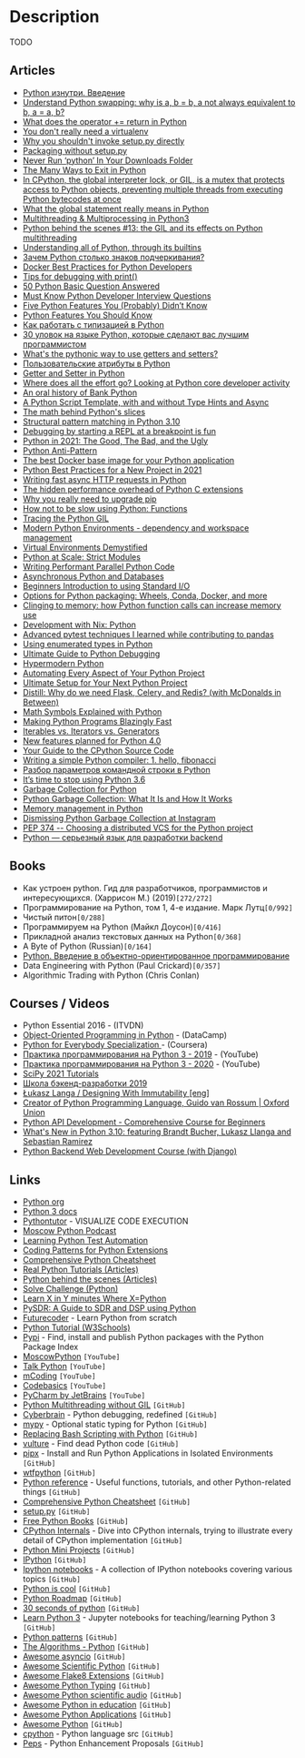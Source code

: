 # Description

TODO


## Articles

- [Python изнутри. Введение](https://habr.com/ru/company/buruki/blog/189972/)
- [Understand Python swapping: why is a, b = b, a not always equivalent to b, a = a, b?](https://stackoverflow.com/questions/68152730/understand-python-swapping-why-is-a-b-b-a-not-always-equivalent-to-b-a-a)
- [What does the operator += return in Python](https://stackoverflow.com/questions/66373149/what-does-the-operator-return-in-pythonw)
- [You don't really need a virtualenv](https://frostming.com/2021/01-22/introducing-pdm/)
- [Why you shouldn't invoke setup.py directly](https://blog.ganssle.io/articles/2021/10/setup-py-deprecated.html)
- [Packaging without setup.py](https://pgjones.dev/blog/packaging-without-setup-py-2020)
- [Never Run ‘python’ In Your Downloads Folder](https://glyph.twistedmatrix.com/2020/08/never-run-python-in-your-downloads-folder.html)
- [The Many Ways to Exit in Python](https://adamj.eu/tech/2021/10/10/the-many-ways-to-exit-in-python/)
- [In CPython, the global interpreter lock, or GIL, is a mutex that protects access to Python objects, preventing multiple threads from executing Python bytecodes at once](https://wiki.python.org/moin/GlobalInterpreterLock  )
- [What the global statement really means in Python](https://blog.chiodini.org/posts/python-global/)
- [Multithreading & Multiprocessing in Python3](https://medium.com/mindful-engineering/multithreading-multiprocessing-in-python3-f6314ab5e23f)
- [Python behind the scenes #13: the GIL and its effects on Python multithreading](https://tenthousandmeters.com/blog/python-behind-the-scenes-13-the-gil-and-its-effects-on-python-multithreading/)
- [Understanding all of Python, through its builtins](https://sadh.life/post/builtins/)
- [Зачем Python столько знаков подчеркивания?](https://nuancesprog.ru/p/14193/)
- [Docker Best Practices for Python Developers](https://testdriven.io/blog/docker-best-practices/)
- [Tips for debugging with print()](https://adamj.eu/tech/2021/10/08/tips-for-debugging-with-print/)
- [50 Python Basic Question Answered](https://levelup.gitconnected.com/50-python-interview-question-and-answers-404e08bc054c)
- [Must Know Python Developer Interview Questions](https://python.plainenglish.io/python-must-know-questions-7436625315bc)
- [Five Python Features You (Probably) Didn’t Know](https://towardsdatascience.com/five-python-features-you-probably-didnt-know-d48faa0b892e)
- [Python Features You Should Know](https://medium.com/swlh/python-features-you-should-know-aff75b3159e3)
- [Как работать с типизацией в Python](https://tproger.ru/articles/python-typing/)
- [30 уловок на языке Python, которые сделают вас лучшим программистом](https://proglib.io/p/30-ulovok-na-yazyke-python-kotorye-sdelayut-vas-luchshim-programmistom-2021-02-14)
- [What's the pythonic way to use getters and setters?](https://stackoverflow.com/questions/2627002/whats-the-pythonic-way-to-use-getters-and-setters)
- [Пользовательские атрибуты в Python](https://habr.com/ru/post/137415/)
- [Getter and Setter in Python](https://www.geeksforgeeks.org/getter-and-setter-in-python/)
- [Where does all the effort go? Looking at Python core developer activity](https://lukasz.langa.pl/f15a8851-af26-4e94-a4b1-c146c57c9d20/)
- [An oral history of Bank Python](https://calpaterson.com/bank-python.html)
- [A Python Script Template, with and without Type Hints and Async](https://adamj.eu/tech/2021/10/09/a-python-script-template-with-and-without-type-hints-and-async/)
- [The math behind Python's slices](https://sadh.life/post/slices/)
- [Structural pattern matching in Python 3.10](https://benhoyt.com/writings/python-pattern-matching/)
- [Debugging by starting a REPL at a breakpoint is fun](https://jvns.ca/blog/2021/09/16/debugging-in-a-repl-is-fun/)
- [Python in 2021: The Good, The Bad, and the Ugly](https://new.pythonforengineers.com/blog/python-in-2021-the-good-the-bad-and-the-ugly/)
- [Python Anti-Pattern](https://valinsky.me/articles/python-anti-pattern/)
- [The best Docker base image for your Python application](https://pythonspeed.com/articles/base-image-python-docker-images/)
- [Python Best Practices for a New Project in 2021](https://mitelman.engineering/blog/python-best-practice/automating-python-best-practices-for-a-new-project/)
- [Writing fast async HTTP requests in Python](https://blog.jonlu.ca/posts/async-python-http)
- [The hidden performance overhead of Python C extensions](https://pythonspeed.com/articles/python-extension-performance/)
- [Why you really need to upgrade pip](https://pythonspeed.com/articles/upgrade-pip/)
- [How not to be slow using Python: Functions](https://pawroman.dev/how-not-to-be-slow-using-python-functions/)
- [Tracing the Python GIL](https://www.maartenbreddels.com/perf/jupyter/python/tracing/gil/2021/01/14/Tracing-the-Python-GIL.html)
- [Modern Python Environments - dependency and workspace management](https://testdriven.io/blog/python-environments/)
- [Virtual Environments Demystified](https://meribold.org/python/2018/02/13/virtual-environments-9487/)
- [Python at Scale: Strict Modules](https://instagram-engineering.com/python-at-scale-strict-modules-c0bb9245c834)
- [Writing Performant Parallel Python Code](https://medium.com/swlh/writing-performant-parallel-python-code-7e2f0292f438)
- [Asynchronous Python and Databases](https://techspot.zzzeek.org/2015/02/15/asynchronous-python-and-databases/)
- [Beginners Introduction to using Standard I/O](https://alecthegeek.github.io/2020/05/04/Intro-to-stdio.html)
- [Options for Python packaging: Wheels, Conda, Docker, and more](https://pythonspeed.com/articles/distributing-software/)
- [Clinging to memory: how Python function calls can increase memory use](https://pythonspeed.com/articles/function-calls-prevent-garbage-collection/)
- [Development with Nix: Python](https://thomazleite.com/posts/development-with-nix-python/)
- [Advanced pytest techniques I learned while contributing to pandas](https://levelup.gitconnected.com/advanced-pytest-techniques-i-learned-while-contributing-to-pandas-7ba1465b65eb)
- [Using enumerated types in Python](https://johnlekberg.com/blog/2020-06-06-enum.html)
- [Ultimate Guide to Python Debugging](https://martinheinz.dev/blog/24)
- [Hypermodern Python](https://cjolowicz.github.io/posts/hypermodern-python-01-setup/)
- [Automating Every Aspect of Your Python Project](https://martinheinz.dev/blog/17)
- [Ultimate Setup for Your Next Python Project](https://towardsdatascience.com/ultimate-setup-for-your-next-python-project-179bda8a7c2c)
- [Distill: Why do we need Flask, Celery, and Redis? (with McDonalds in Between)](https://ljvmiranda921.github.io/notebook/2019/11/08/flask-redis-celery-mcdo/)
- [Math Symbols Explained with Python](https://amitness.com/2019/08/math-for-programmers/)
- [Making Python Programs Blazingly Fast](https://martinheinz.dev/blog/13)
- [Iterables vs. Iterators vs. Generators](https://nvie.com/posts/iterators-vs-generators/)
- [New features planned for Python 4.0](https://charlesleifer.com/blog/new-features-planned-for-python-4-0/)
- [Your Guide to the CPython Source Code](https://realpython.com/cpython-source-code-guide/)
- [Writing a simple Python compiler: 1. hello, fibonacci](https://notes.eatonphil.com/writing-a-simple-python-compiler.html)
- [Разбор параметров командной строки в Python](https://jenyay.net/Programming/Argparse)
- [It’s time to stop using Python 3.6](https://pythonspeed.com/articles/stop-using-python-3.6/)
- [Garbage Collection for Python](http://www.arctrix.com/nas/python/gc/)
- [Python Garbage Collection: What It Is and How It Works](https://stackify.com/python-garbage-collection/)
- [Memory management in Python](https://rushter.com/blog/python-memory-managment/)
- [Dismissing Python Garbage Collection at Instagram](https://instagram-engineering.com/dismissing-python-garbage-collection-at-instagram-4dca40b29172)
- [PEP 374 -- Choosing a distributed VCS for the Python project](https://www.python.org/dev/peps/pep-0374/)
- [Python — серьезный язык для разработки backend](https://habr.com/ru/company/raiffeisenbank/blog/593047/)


## Books

- Как устроен python. Гид для разработчиков, программистов и интересующихся. (Харрисон М.) (2019)`[272/272]`
- Программирование на Python, том 1, 4-е издание. Марк Лутц`[0/992]`
- Чистый питон`[0/288]`
- Программируем на Python (Майкл Доусон)`[0/416]`
- Прикладной анализ текстовых данных на Python`[0/368]`
- A Byte of Python (Russian)`[0/164]`
- [Python. Введение в объектно-ориентированное программирование](https://younglinux.info/oopython.php)
- Data Engineering with Python (Paul Crickard)`[0/357]`
- Algorithmic Trading with Python (Chris Conlan)


## Courses / Videos

- Python Essential 2016 - (ITVDN)
- [Object-Oriented Programming in Python](https://learn.datacamp.com/courses/object-oriented-programming-in-python) - (DataCamp)
- [Python for Everybody Specialization ](https://www.coursera.org/specializations/python) - (Coursera)
- [Практика программирования на Python 3 - 2019](https://www.youtube.com/playlist?list=PLRDzFCPr95fLuusPXwvOPgXzBL3ZTzybY) - (YouTube)
- [Практика программирования на Python 3 - 2020](https://www.youtube.com/playlist?list=PLRDzFCPr95fIDJUvFxvzWxg-V9BmZlMMe) - (YouTube)
- [SciPy 2021 Tutorials](https://youtube.com/playlist?list=PLYx7XA2nY5Geb1XY6mZU-35lgIfkDqaem)
- [Школа бэкенд-разработки 2019](https://youtube.com/playlist?list=PLQC2_0cDcSKBHamFYA6ncnc_fYuEQUy0s)
- [Łukasz Langa / Designing With Immutability [eng]](https://youtu.be/0RInKZR8Weo)
- [Creator of Python Programming Language, Guido van Rossum | Oxford Union](https://youtu.be/7kn7NtlV6g0)
- [Python API Development - Comprehensive Course for Beginners](https://youtu.be/0sOvCWFmrtA)
- [What's New in Python 3.10: featuring Brandt Bucher, Lukasz Llanga and Sebastian Ramirez](https://youtu.be/JteTO3EE7y0)
- [Python Backend Web Development Course (with Django)](https://youtu.be/jBzwzrDvZ18)


## Links

- [Python org](https://www.python.org/)
- [Python 3 docs](https://docs.python.org/3/)
- [Pythontutor](https://pythontutor.com/visualize.html#mode=edit) - VISUALIZE CODE EXECUTION
- [Moscow Python Podcast](https://podcast.python.ru/)
- [Learning Python Test Automation](https://automationpanda.com/2020/11/09/learning-python-test-automation/amp/)
- [Coding Patterns for Python Extensions](https://pythonextensionpatterns.readthedocs.io/en/latest/index.html)
- [Comprehensive Python Cheatsheet](https://gto76.github.io/python-cheatsheet/)
- [Real Python Tutorials (Articles)](https://realpython.com/)
- [Python behind the scenes (Articles)](https://tenthousandmeters.com/)
- [Solve Challenge (Python)](https://www.hackerrank.com/domains/python)
- [Learn X in Y minutes Where X=Python](https://learnxinyminutes.com/docs/python/)
- [PySDR: A Guide to SDR and DSP using Python](https://pysdr.org/index.html)
- [Futurecoder](https://futurecoder.io/) - Learn Python from scratch
- [Python Tutorial (W3Schools)](https://www.w3schools.com/python/default.asp)
- [Pypi](https://pypi.org/) - Find, install and publish Python packages with the Python Package Index
- [MoscowPython](https://www.youtube.com/user/moscowdjangoru) `[YouTube]`
- [Talk Python](https://www.youtube.com/channel/UCKPSmMfDsXTKrCZApukcJ7A) `[YouTube]`
- [mCoding](https://www.youtube.com/c/mCodingWithJamesMurphy/videos) `[YouTube]`
- [Codebasics](https://www.youtube.com/c/codebasics/videos) `[YouTube]`
- [PyCharm by JetBrains](https://www.youtube.com/c/PyCharmIDE/playlists) `[YouTube]`
- [Python Multithreading without GIL](https://github.com/colesbury/nogil) `[GitHub]`
- [Cyberbrain](https://github.com/laike9m/Cyberbrain) - Python debugging, redefined `[GitHub]`
- [mypy](https://github.com/python/mypy) - Optional static typing for Python `[GitHub]`
- [Replacing Bash Scripting with Python](https://github.com/ninjaaron/replacing-bash-scripting-with-python) `[GitHub]`
- [vulture](https://github.com/jendrikseipp/vulture) - Find dead Python code `[GitHub]`
- [pipx](https://github.com/pypa/pipx) - Install and Run Python Applications in Isolated Environments `[GitHub]`
- [wtfpython](https://github.com/satwikkansal/wtfpython) `[GitHub]`
- [Python reference](https://github.com/rasbt/python_reference) - Useful functions, tutorials, and other Python-related things `[GitHub]`
- [Comprehensive Python Cheatsheet](https://github.com/gto76/python-cheatsheet) `[GitHub]`
- [setup.py](https://github.com/navdeep-G/setup.py) `[GitHub]`
- [Free Python Books](https://github.com/pamoroso/free-python-books) `[GitHub]`
- [CPython Internals](https://github.com/zpoint/CPython-Internals) - Dive into CPython internals, trying to illustrate every detail of CPython implementation `[GitHub]`
- [Python Mini Projects](https://github.com/Python-World/python-mini-projects) `[GitHub]`
- [IPython](https://github.com/ipython/ipython) `[GitHub]`
- [Ipython notebooks](https://github.com/jdwittenauer/ipython-notebooks) - A collection of IPython notebooks covering various topics `[GitHub]`
- [Python is cool](https://github.com/chiphuyen/python-is-cool) `[GitHub]`
- [Python Roadmap](https://github.com/GnuriaN/Python-Roadmap) `[GitHub]`
- [30 seconds of python](https://github.com/30-seconds/30-seconds-of-python) `[GitHub]`
- [Learn Python 3](https://github.com/jerry-git/learn-python3) - Jupyter notebooks for teaching/learning Python 3 `[GitHub]`
- [Python patterns](https://github.com/faif/python-patterns) `[GitHub]`
- [The Algorithms - Python](https://github.com/TheAlgorithms/Python) `[GitHub]`
- [Awesome asyncio](https://github.com/timofurrer/awesome-asyncio) `[GitHub]`
- [Awesome Scientific Python](https://github.com/rossant/awesome-scientific-python) `[GitHub]`
- [Awesome Flake8 Extensions](https://github.com/DmytroLitvinov/awesome-flake8-extensions) `[GitHub]`
- [Awesome Python Typing](https://github.com/typeddjango/awesome-python-typing) `[GitHub]`
- [Awesome Python scientific audio](https://github.com/faroit/awesome-python-scientific-audio) `[GitHub]`
- [Awesome Python in education](https://github.com/quobit/awesome-python-in-education) `[GitHub]`
- [Awesome Python Applications](https://github.com/mahmoud/awesome-python-applications) `[GitHub]`
- [Awesome Python](https://github.com/vinta/awesome-python) `[GitHub]`
- [cpython](https://github.com/python/cpython) - Python language src `[GitHub]`
- [Peps](https://github.com/python/peps) - Python Enhancement Proposals `[GitHub]`
